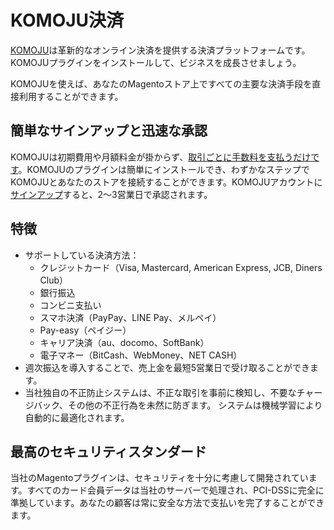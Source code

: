 # KOMOJU決済
[KOMOJU](https://ja.komoju.com/)は革新的なオンライン決済を提供する決済プラットフォームです。KOMOJUプラグインをインストールして、ビジネスを成長させましょう。

KOMOJUを使えば、あなたのMagentoストア上ですべての主要な決済手段を直接利用することができます。 

## 簡単なサインアップと迅速な承認
KOMOJUは初期費用や月額料金が掛からず、[取引ごとに手数料を支払うだけです](https://ja.komoju.com/payment-methods)。KOMOJUのプラグインは簡単にインストールでき、わずかなステップでKOMOJUとあなたのストアを接続することができます。KOMOJUアカウントに[サインアップ](https://komoju.com/ja/sign_up/)すると、2～3営業日で承認されます。

## 特徴
- サポートしている決済方法：
  - クレジットカード（Visa, Mastercard, American Express, JCB, Diners Club）
  - 銀行振込
  - コンビニ支払い
  - スマホ決済（PayPay、LINE Pay、メルペイ）
  - Pay-easy（ペイジー）
  - キャリア決済（au、docomo、SoftBank）
  - 電子マネー（BitCash、WebMoney、NET CASH）
- 週次振込を導入することで、売上金を最短5営業日で受け取ることができます。
- 当社独自の不正防止システムは、不正な取引を事前に検知し、不要なチャージバック、その他の不正行為を未然に防ぎます。 システムは機械学習により自動的に最適化されます。

## 最高のセキュリティスタンダード
当社のMagentoプラグインは、セキュリティを十分に考慮して開発されています。すべてのカード会員データは当社のサーバーで処理され、PCI-DSSに完全に準拠しています。あなたの顧客は常に安全な方法で支払いを完了することができます。
